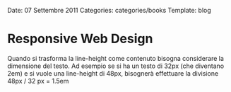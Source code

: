 Date: 07 Settembre 2011
Categories: categories/books
Template: blog

# Responsive Web Design

Quando si trasforma la line-height come contenuto bisogna considerare la dimensione del testo.
Ad esempio se si ha un testo di 32px (che diventano 2em) e si vuole una line-height di 48px, 
bisognerà effettuare la divisione 48px / 32 px = 1.5em
